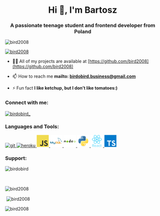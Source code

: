 <h1 align="center">Hi 👋, I'm Bartosz</h1>
<h3 align="center">A passionate teenage student and frontend developer from Poland</h3>

<p align="left"> <img src="https://komarev.com/ghpvc/?username=bird2008&label=Profile%20views&color=0e75b6&style=flat" alt="bird2008" /> </p>

<p align="left"> <a href="https://github.com/ryo-ma/github-profile-trophy"><img src="https://github-profile-trophy.vercel.app/?username=bird2008" alt="bird2008" /></a> </p>

- 👨‍💻 All of my projects are available at [https://github.com/bird2008](https://github.com/bird2008)

- 📫 How to reach me **mailto: birdobird.business@gmail.com**

- ⚡ Fun fact **I like ketchup, but I don’t like tomatoes:)**

<h3 align="left">Connect with me:</h3>
<p align="left">
<a href="https://instagram.com/birdobird_" target="blank"><img align="center" src="https://raw.githubusercontent.com/rahuldkjain/github-profile-readme-generator/master/src/images/icons/Social/instagram.svg" alt="birdobird_" height="30" width="40" /></a>
</p>

<h3 align="left">Languages and Tools:</h3>
<p align="left"> <a href="https://git-scm.com/" target="_blank" rel="noreferrer"> <img src="https://www.vectorlogo.zone/logos/git-scm/git-scm-icon.svg" alt="git" width="40" height="40"/> </a> <a href="https://heroku.com" target="_blank" rel="noreferrer"> <img src="https://www.vectorlogo.zone/logos/heroku/heroku-icon.svg" alt="heroku" width="40" height="40"/> </a> <a href="https://developer.mozilla.org/en-US/docs/Web/JavaScript" target="_blank" rel="noreferrer"> <img src="https://raw.githubusercontent.com/devicons/devicon/master/icons/javascript/javascript-original.svg" alt="javascript" width="40" height="40"/> </a> <a href="https://www.mysql.com/" target="_blank" rel="noreferrer"> <img src="https://raw.githubusercontent.com/devicons/devicon/master/icons/mysql/mysql-original-wordmark.svg" alt="mysql" width="40" height="40"/> </a> <a href="https://nodejs.org" target="_blank" rel="noreferrer"> <img src="https://raw.githubusercontent.com/devicons/devicon/master/icons/nodejs/nodejs-original-wordmark.svg" alt="nodejs" width="40" height="40"/> </a> <a href="https://www.python.org" target="_blank" rel="noreferrer"> <img src="https://raw.githubusercontent.com/devicons/devicon/master/icons/python/python-original.svg" alt="python" width="40" height="40"/> </a> <a href="https://reactjs.org/" target="_blank" rel="noreferrer"> <img src="https://raw.githubusercontent.com/devicons/devicon/master/icons/react/react-original-wordmark.svg" alt="react" width="40" height="40"/> </a> <a href="https://www.typescriptlang.org/" target="_blank" rel="noreferrer"> <img src="https://raw.githubusercontent.com/devicons/devicon/master/icons/typescript/typescript-original.svg" alt="typescript" width="40" height="40"/> </a> </p>

<h3 align="left">Support:</h3>
<p><a href="https://ko-fi.com/birdobird "> <img align="left" src="https://cdn.ko-fi.com/cdn/kofi3.png?v=3" height="50" width="210" alt="birdobird " /></a></p><br><br><br>

<p><img align="left" src="https://github-readme-stats.vercel.app/api/top-langs?username=bird2008&show_icons=true&locale=en&layout=compact" alt="bird2008" /></p>
<br>

<p>&nbsp;<img align="center" src="https://github-readme-stats.vercel.app/api?username=bird2008&show_icons=true&locale=en" alt="bird2008" /></p>

<p><img align="center" src="https://github-readme-streak-stats.herokuapp.com/?user=bird2008&" alt="bird2008" /></p>
